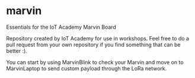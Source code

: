 # marvin
Essentials for the IoT Academy Marvin Board

Repository created by IoT Academy for use in workshops. Feel free to do a pull request from your own repository if you find something that can be better :).

You can start by using MarvinBlink to check your Marvin and move on to MarvinLaptop to send custom payload through the LoRa network.
